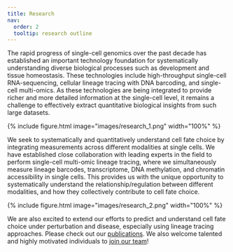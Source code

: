 ```yaml
---
title: Research
nav:
  order: 2
  tooltip: research outline
---
```


 The rapid progress of single-cell genomics over the past decade has established an important technology foundation for systematically understanding diverse biological processes such as development and tissue homeostasis. These technologies include high-throughput single-cell RNA-sequencing, cellular lineage tracing with DNA barcoding, and single-cell multi-omics. As these technologies are being integrated to provide richer and more detailed information at the single-cell level, it remains a challenge to effectively extract quantitative biological insights from such large datasets.

 {%
  include figure.html
  image="images/research_1.png"
  width="100%"
%}

We seek to systematically and quantitatively understand cell fate choice by integrating measurements across different modalities at single cells. We have established close collaboration with leading experts in the field to perform single-cell multi-omic lineage tracing, where we simultaneously measure lineage barcodes, transcriptome, DNA methylation, and chromatin accessibility in single cells. This provides us with the unique opportunity to systematically understand the relationship/regulation between different modalities, and how they collectively contribute to cell fate choice. 

 {%
  include figure.html
  image="images/research_2.png"
  width="100%"
%}


We are also excited to extend our efforts to predict and understand cell fate choice under perturbation and disease, especially using lineage tracing approaches. Please check out our [publications](/publications). We also welcome talented and highly motivated individuals to [join our team](/opening)!
